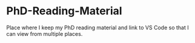 # PhD-Reading-Material
Place where I keep my PhD reading material and link to VS Code so that I can view from multiple places.
